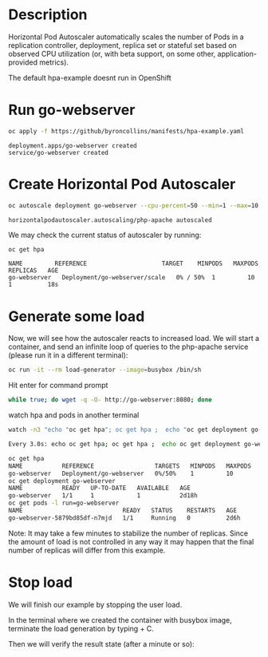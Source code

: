 # Description

Horizontal Pod Autoscaler automatically scales the number of Pods in a replication controller, deployment, replica set or stateful set based on observed CPU utilization (or, with beta support, on some other, application-provided metrics).

The default hpa-example doesnt run in OpenShift


# Run go-webserver

```bash
oc apply -f https://github/byroncollins/manifests/hpa-example.yaml
```

```
deployment.apps/go-webserver created
service/go-webserver created
```

# Create Horizontal Pod Autoscaler

```bash
oc autoscale deployment go-webserver --cpu-percent=50 --min=1 --max=10
```
```
horizontalpodautoscaler.autoscaling/php-apache autoscaled
```

We may check the current status of autoscaler by running:

```bash
oc get hpa
```

```
NAME         REFERENCE                     TARGET    MINPODS   MAXPODS   REPLICAS   AGE
go-webserver   Deployment/go-webserver/scale   0% / 50%  1         10        1          18s
```


# Generate some load

Now, we will see how the autoscaler reacts to increased load. We will start a container, and send an infinite loop of queries to the php-apache service (please run it in a different terminal):


```bash
oc run -it --rm load-generator --image=busybox /bin/sh
```

Hit enter for command prompt

```bash
while true; do wget -q -O- http://go-webserver:8080; done
```

watch hpa and pods in another terminal

```bash
watch -n3 "echo "oc get hpa"; oc get hpa ;  echo "oc get deployment go-webserver" ;oc get deployment go-webserver ; echo "oc get pods -l run=go-webserver" ; oc get pods -l run=go-webserver"
```

```bash
Every 3.0s: echo oc get hpa; oc get hpa ;  echo oc get deployment go-webserver ;oc get de...  byroncserver: Sat Oct  3 15:57:20 2020

oc get hpa
NAME           REFERENCE                 TARGETS   MINPODS   MAXPODS   REPLICAS   AGE
go-webserver   Deployment/go-webserver   0%/50%    1         10        1          2d18h
oc get deployment go-webserver
NAME           READY   UP-TO-DATE   AVAILABLE   AGE
go-webserver   1/1     1            1           2d18h
oc get pods -l run=go-webserver
NAME                            READY   STATUS    RESTARTS   AGE
go-webserver-5879bd85df-n7mjd   1/1     Running   0          2d6h
```

Note: It may take a few minutes to stabilize the number of replicas. Since the amount of load is not controlled in any way it may happen that the final number of replicas will differ from this example.

# Stop load

We will finish our example by stopping the user load.

In the terminal where we created the container with busybox image, terminate the load generation by typing <Ctrl> + C.

Then we will verify the result state (after a minute or so):

